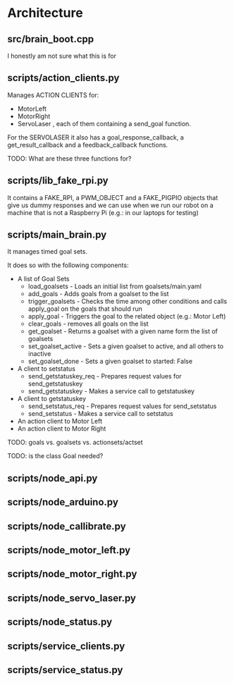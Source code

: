 # Architecture

## src/brain_boot.cpp

I honestly am not sure what this is for

## scripts/action_clients.py

Manages ACTION CLIENTS for:
- MotorLeft
- MotorRight
- ServoLaser
, each of them containing a send_goal function.

For the SERVOLASER it also has a goal_response_callback, a get_result_callback and a feedback_callback functions.

TODO: What are these three functions for?


## scripts/lib_fake_rpi.py

It contains a FAKE_RPI, a PWM_OBJECT and a FAKE_PIGPIO objects that give us dummy responses and we can use when we run our robot on a machine that is not a Raspberry Pi (e.g.: in our laptops for testing)


## scripts/main_brain.py

It manages timed goal sets.

It does so with the following components:
- A list of Goal Sets
  - load_goalsets - Loads an initial list from goalsets/main.yaml
  - add_goals - Adds goals from a goalset to the list
  - trigger_goalsets - Checks the time among other conditions and calls apply_goal on the goals that should run
  - apply_goal - Triggers the goal to the related object (e.g.: Motor Left)
  - clear_goals - removes all goals on the list
  - get_goalset - Returns a goalset with a given name form the list of goalsets
  - set_goalset_active - Sets a given goalset to active, and all others to inactive
  - set_goalset_done - Sets a given goalset to started: False
- A client to setstatus
  - send_getstatuskey_req - Prepares request values for send_getstatuskey
  - send_getstatuskey - Makes a service call to getstatuskey
- A client to getstatuskey
  - send_setstatus_req - Prepares request values for send_setstatus
  - send_setstatus - Makes a service call to setstatus
- An action client to Motor Left
- An action client to Motor Right

TODO: goals vs. goalsets vs. actionsets/actset

TODO: is the class Goal needed?


## scripts/node_api.py
## scripts/node_arduino.py
## scripts/node_callibrate.py
## scripts/node_motor_left.py
## scripts/node_motor_right.py
## scripts/node_servo_laser.py
## scripts/node_status.py
## scripts/service_clients.py
## scripts/service_status.py

